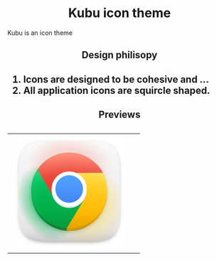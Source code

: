 <h1 align="center">Kubu icon theme</h1>

Kubu is an icon theme

<h2 align="center">Design philisopy<h2>

1. Icons are designed to be cohesive and ...
2. All application icons are squircle shaped.


<h2 align="center">Previews<h2>

| | |
| :-: | :-: |
| ![Google Chrome](./apps/scalable/google-chrome.svg) | |
